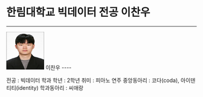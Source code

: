 # 한림대학교 빅데이터 전공 이찬우
---
<img src= 이찬우.jpg height=100, width=100>
이찬우
----

전공 : 빅데이터 학과
학년 : 2학년
취미 : 피아노 연주
중앙동아리 : 코다(coda), 아이덴티티(identity)
학과동아리 : 씨애랑

